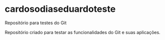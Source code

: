 # cardosodiaseduardoteste
Repositório para testes do Git

Repositório criado para testar as funcionalidades do Git e suas aplicações.
